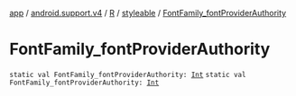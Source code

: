 [app](../../../index.md) / [android.support.v4](../../index.md) / [R](../index.md) / [styleable](index.md) / [FontFamily_fontProviderAuthority](./-font-family_font-provider-authority.md)

# FontFamily_fontProviderAuthority

`static val FontFamily_fontProviderAuthority: `[`Int`](https://kotlinlang.org/api/latest/jvm/stdlib/kotlin/-int/index.html)
`static val FontFamily_fontProviderAuthority: `[`Int`](https://kotlinlang.org/api/latest/jvm/stdlib/kotlin/-int/index.html)